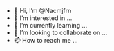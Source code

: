 - 👋 Hi, I’m @Nacmjfrn
- 👀 I’m interested in ...
- 🌱 I’m currently learning ...
- 💞️ I’m looking to collaborate on ...
- 📫 How to reach me ...

<!---
Nacmjfrn/Nacmjfrn is a ✨ special ✨ repository because its `README.md` (this file) appears on your GitHub profile.
You can click the Preview link to take a look at your changes.
--->
